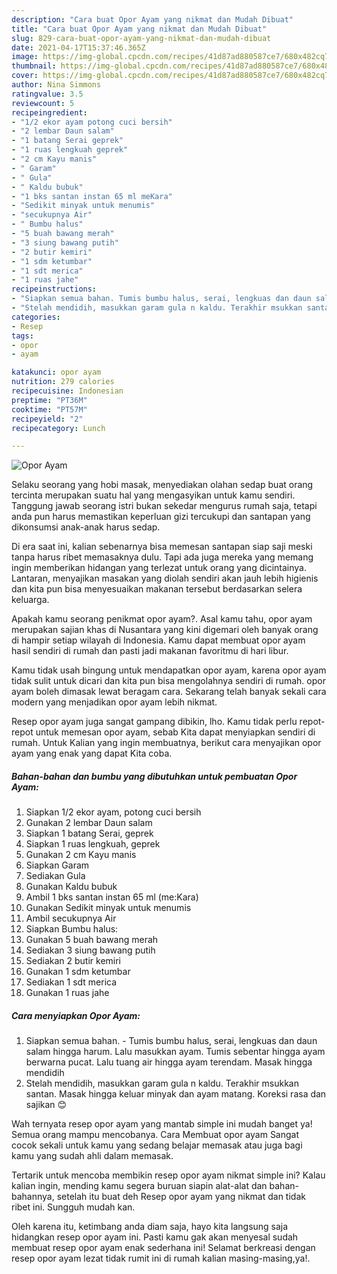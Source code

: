 ```yaml
---
description: "Cara buat Opor Ayam yang nikmat dan Mudah Dibuat"
title: "Cara buat Opor Ayam yang nikmat dan Mudah Dibuat"
slug: 829-cara-buat-opor-ayam-yang-nikmat-dan-mudah-dibuat
date: 2021-04-17T15:37:46.365Z
image: https://img-global.cpcdn.com/recipes/41d87ad880587ce7/680x482cq70/opor-ayam-foto-resep-utama.jpg
thumbnail: https://img-global.cpcdn.com/recipes/41d87ad880587ce7/680x482cq70/opor-ayam-foto-resep-utama.jpg
cover: https://img-global.cpcdn.com/recipes/41d87ad880587ce7/680x482cq70/opor-ayam-foto-resep-utama.jpg
author: Nina Simmons
ratingvalue: 3.5
reviewcount: 5
recipeingredient:
- "1/2 ekor ayam potong cuci bersih"
- "2 lembar Daun salam"
- "1 batang Serai geprek"
- "1 ruas lengkuah geprek"
- "2 cm Kayu manis"
- " Garam"
- " Gula"
- " Kaldu bubuk"
- "1 bks santan instan 65 ml meKara"
- "Sedikit minyak untuk menumis"
- "secukupnya Air"
- " Bumbu halus"
- "5 buah bawang merah"
- "3 siung bawang putih"
- "2 butir kemiri"
- "1 sdm ketumbar"
- "1 sdt merica"
- "1 ruas jahe"
recipeinstructions:
- "Siapkan semua bahan. Tumis bumbu halus, serai, lengkuas dan daun salam hingga harum. Lalu masukkan ayam. Tumis sebentar hingga ayam berwarna pucat. Lalu tuang air hingga ayam terendam. Masak hingga mendidih"
- "Stelah mendidih, masukkan garam gula n kaldu. Terakhir msukkan santan. Masak hingga keluar minyak dan ayam matang. Koreksi rasa dan sajikan 😊"
categories:
- Resep
tags:
- opor
- ayam

katakunci: opor ayam 
nutrition: 279 calories
recipecuisine: Indonesian
preptime: "PT36M"
cooktime: "PT57M"
recipeyield: "2"
recipecategory: Lunch

---
```



![Opor Ayam](https://img-global.cpcdn.com/recipes/41d87ad880587ce7/680x482cq70/opor-ayam-foto-resep-utama.jpg)

Selaku seorang yang hobi masak, menyediakan olahan sedap buat orang tercinta merupakan suatu hal yang mengasyikan untuk kamu sendiri. Tanggung jawab seorang istri bukan sekedar mengurus rumah saja, tetapi anda pun harus memastikan keperluan gizi tercukupi dan santapan yang dikonsumsi anak-anak harus sedap.

Di era  saat ini, kalian sebenarnya bisa memesan santapan siap saji meski tanpa harus ribet memasaknya dulu. Tapi ada juga mereka yang memang ingin memberikan hidangan yang terlezat untuk orang yang dicintainya. Lantaran, menyajikan masakan yang diolah sendiri akan jauh lebih higienis dan kita pun bisa menyesuaikan makanan tersebut berdasarkan selera keluarga. 



Apakah kamu seorang penikmat opor ayam?. Asal kamu tahu, opor ayam merupakan sajian khas di Nusantara yang kini digemari oleh banyak orang di hampir setiap wilayah di Indonesia. Kamu dapat membuat opor ayam hasil sendiri di rumah dan pasti jadi makanan favoritmu di hari libur.

Kamu tidak usah bingung untuk mendapatkan opor ayam, karena opor ayam tidak sulit untuk dicari dan kita pun bisa mengolahnya sendiri di rumah. opor ayam boleh dimasak lewat beragam cara. Sekarang telah banyak sekali cara modern yang menjadikan opor ayam lebih nikmat.

Resep opor ayam juga sangat gampang dibikin, lho. Kamu tidak perlu repot-repot untuk memesan opor ayam, sebab Kita dapat menyiapkan sendiri di rumah. Untuk Kalian yang ingin membuatnya, berikut cara menyajikan opor ayam yang enak yang dapat Kita coba.

<!--inarticleads1-->

##### Bahan-bahan dan bumbu yang dibutuhkan untuk pembuatan Opor Ayam:

1. Siapkan 1/2 ekor ayam, potong cuci bersih
1. Gunakan 2 lembar Daun salam
1. Siapkan 1 batang Serai, geprek
1. Siapkan 1 ruas lengkuah, geprek
1. Gunakan 2 cm Kayu manis
1. Siapkan  Garam
1. Sediakan  Gula
1. Gunakan  Kaldu bubuk
1. Ambil 1 bks santan instan 65 ml (me:Kara)
1. Gunakan Sedikit minyak untuk menumis
1. Ambil secukupnya Air
1. Siapkan  Bumbu halus:
1. Gunakan 5 buah bawang merah
1. Sediakan 3 siung bawang putih
1. Sediakan 2 butir kemiri
1. Gunakan 1 sdm ketumbar
1. Sediakan 1 sdt merica
1. Gunakan 1 ruas jahe




<!--inarticleads2-->

##### Cara menyiapkan Opor Ayam:

1. Siapkan semua bahan. - Tumis bumbu halus, serai, lengkuas dan daun salam hingga harum. Lalu masukkan ayam. Tumis sebentar hingga ayam berwarna pucat. Lalu tuang air hingga ayam terendam. Masak hingga mendidih
1. Stelah mendidih, masukkan garam gula n kaldu. Terakhir msukkan santan. Masak hingga keluar minyak dan ayam matang. Koreksi rasa dan sajikan 😊




Wah ternyata resep opor ayam yang mantab simple ini mudah banget ya! Semua orang mampu mencobanya. Cara Membuat opor ayam Sangat cocok sekali untuk kamu yang sedang belajar memasak atau juga bagi kamu yang sudah ahli dalam memasak.

Tertarik untuk mencoba membikin resep opor ayam nikmat simple ini? Kalau kalian ingin, mending kamu segera buruan siapin alat-alat dan bahan-bahannya, setelah itu buat deh Resep opor ayam yang nikmat dan tidak ribet ini. Sungguh mudah kan. 

Oleh karena itu, ketimbang anda diam saja, hayo kita langsung saja hidangkan resep opor ayam ini. Pasti kamu gak akan menyesal sudah membuat resep opor ayam enak sederhana ini! Selamat berkreasi dengan resep opor ayam lezat tidak rumit ini di rumah kalian masing-masing,ya!.

